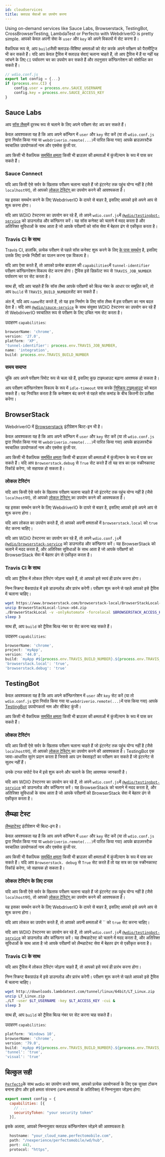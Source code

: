 ```yaml
---
id: cloudservices
title: क्लाउड सेवाओं का उपयोग करना
---
```


Using on-demand services like Sauce Labs, Browserstack, TestingBot, CrossBrowserTesting, LambdaTest or Perfecto with WebdriverIO is pretty simple. आपको केवल अपनी सेवा के `user` और `key` को अपने विकल्पों में सेट करना है।

वैकल्पिक रूप से, आप `build`जैसी क्लाउड-विशिष्ट क्षमताओं को सेट करके अपने परीक्षण को पैरामीट्रिज भी कर सकते हैं। यदि आप केवल ट्रैविस में क्लाउड सेवाएं चलाना चाहते हैं, तो आप ट्रैविस में हैं या नहीं यह जांचने के लिए `CI` पर्यावरण चर का उपयोग कर सकते हैं और तदनुसार कॉन्फ़िगरेशन को संशोधित कर सकते हैं।

```js
// wdio.conf.js
export let config = {...}
if (process.env.CI) {
    config.user = process.env.SAUCE_USERNAME
    config.key = process.env.SAUCE_ACCESS_KEY
}
```

## Sauce Labs

आप [सॉस लैब्स](https://saucelabs.com)में दूरस्थ रूप से चलाने के लिए अपने परीक्षण सेट अप कर सकते हैं।

केवल आवश्यकता यह है कि आप अपने कॉन्फिग में `user` और `key` सेट करें (या तो `wdio.conf.js` द्वारा निर्यात किया गया या `webdriverio.remote(...)`में पारित किया गया) आपके ब्राउज़रस्टैक स्वचालित उपयोगकर्ता नाम और एक्सेस कुंजी पर.

आप किसी भी वैकल्पिक [समर्थित क्षमता](https://docs.saucelabs.com/dev/test-configuration-options/) किसी भी ब्राउज़र की क्षमताओं में कुंजी/मान के रूप में पास कर सकते हैं।

### Sauce Connect

यदि आप किसी ऐसे सर्वर के खिलाफ परीक्षण चलाना चाहते हैं जो इंटरनेट तक पहुंच योग्य नहीं है (जैसे `localhost`पर), तो आपको [लोकल टेस्टिंग ](https://wiki.saucelabs.com/display/DOCS/Sauce+Connect+Proxy)का उपयोग करने की आवश्यकता है।

यह इसका समर्थन करने के लिए WebdriverIO के दायरे से बाहर है, इसलिए आपको इसे अपने आप से शुरू करना होगा।

यदि आप WDIO टेस्टरनर का उपयोग कर रहे हैं, तो अपने `wdio.conf.js`में [`@wdio/testingbot-service`](https://github.com/webdriverio/webdriverio/tree/main/packages/wdio-sauce-service) को डाउनलोड और कॉन्फ़िगर करें। यह सॉस कनेक्ट को चलाने में मदद करता है और अतिरिक्त सुविधाओं के साथ आता है जो आपके परीक्षणों को सॉस सेवा में बेहतर ढंग से एकीकृत करता है।

### Travis CI के साथ

Travis CI, हालांकि, प्रत्येक परीक्षण से पहले सॉस कनेक्ट शुरू करने के लिए [के पास समर्थन](http://docs.travis-ci.com/user/sauce-connect/#Setting-up-Sauce-Connect) है, इसलिए उसके लिए उनके निर्देशों का पालन करना एक विकल्प है।

यदि आप ऐसा करते हैं, तो आपको प्रत्येक ब्राउज़र की `capabilities`में `tunnel-identifier` परीक्षण कॉन्फ़िगरेशन विकल्प सेट करना होगा। ट्रैविस इसे डिफ़ॉल्ट रूप से `TRAVIS_JOB_NUMBER` पर्यावरण चर पर सेट करता है।

साथ ही, यदि आप चाहते हैं कि सॉस लैब्स आपके परीक्षणों को बिल्ड नंबर के आधार पर समूहित करें, तो आप `build` से `TRAVIS_BUILD_NUMBER`सेट कर सकते हैं।

अंत में, यदि आप `name`सेट करते हैं, तो यह इस निर्माण के लिए सॉस लैब्स में इस परीक्षण का नाम बदल देता है। यदि आप [`@wdio/sauce-service`](https://github.com/webdriverio/webdriverio/tree/main/packages/wdio-sauce-service) के साथ संयुक्त WDIO टेस्टरनर का उपयोग कर रहे हैं तो WebdriverIO स्वचालित रूप से परीक्षण के लिए उचित नाम सेट करता है।

उदाहरण `capabilities`:

```javascript
browserName: 'chrome',
version: '27.0',
platform: 'XP',
'tunnel-identifier': process.env.TRAVIS_JOB_NUMBER,
name: 'integration',
build: process.env.TRAVIS_BUILD_NUMBER
```

### समय समाप्त

चूंकि आप अपने परीक्षण रिमोट रूप से चला रहे हैं, इसलिए कुछ टाइमआउट बढ़ाना आवश्यक हो सकता है।

आप परीक्षण कॉन्फ़िगरेशन विकल्प के रूप में `idle-timeout` पास करके [निष्क्रिय टाइमआउट](https://docs.saucelabs.com/dev/test-configuration-options/#idletimeout) को बदल सकते हैं। यह नियंत्रित करता है कि कनेक्शन बंद करने से पहले सॉस कमांड के बीच कितनी देर प्रतीक्षा करेगा।

## BrowserStack

WebdriverIO में [Browserstack](https://www.browserstack.com) इंटीग्रेशन बिल्ट-इन भी है।

केवल आवश्यकता यह है कि आप अपने कॉन्फिग में `user` और `key` सेट करें (या तो `wdio.conf.js` द्वारा निर्यात किया गया या `webdriverio.remote(...)`में पारित किया गया) आपके ब्राउज़रस्टैक स्वचालित उपयोगकर्ता नाम और एक्सेस कुंजी पर.

आप किसी भी वैकल्पिक [समर्थित क्षमता](https://www.browserstack.com/automate/capabilities) किसी भी ब्राउज़र की क्षमताओं में कुंजी/मान के रूप में पास कर सकते हैं। यदि आप `Browserstack.debug` से `True` सेट करते हैं तो यह सत्र का एक स्क्रीनकास्ट रिकॉर्ड करेगा, जो सहायक हो सकता है।

### लोकल टेस्टिंग

यदि आप किसी ऐसे सर्वर के खिलाफ परीक्षण चलाना चाहते हैं जो इंटरनेट तक पहुंच योग्य नहीं है (जैसे `localhost`पर), तो आपको [लोकल टेस्टिंग ](https://www.browserstack.com/local-testing#command-line)का उपयोग करने की आवश्यकता है।

यह इसका समर्थन करने के लिए WebdriverIO के दायरे से बाहर है, इसलिए आपको इसे अपने आप से शुरू करना होगा।

यदि आप लोकल का उपयोग करते हैं, तो आपको अपनी क्षमताओं में `browserstack.local` को `true` सेट करना चाहिए।

यदि आप WDIO टेस्टरनर का उपयोग कर रहे हैं, तो अपने `wdio.conf.js`में [`@wdio/browserstack-service`](https://github.com/webdriverio/webdriverio/tree/master/packages/wdio-browserstack-service) को डाउनलोड और कॉन्फ़िगर करें। यह BrowserStack को चलाने में मदद करता है, और अतिरिक्त सुविधाओं के साथ आता है जो आपके परीक्षणों को BrowserStack सेवा में बेहतर ढंग से एकीकृत करता है।

### Travis CI के साथ

यदि आप ट्रैविस में लोकल टेस्टिंग जोड़ना चाहते हैं, तो आपको इसे स्वयं ही प्रारंभ करना होगा।

निम्न स्क्रिप्ट बैकग्राउंड में इसे डाउनलोड और प्रारंभ करेगी। परीक्षण शुरू करने से पहले आपको इसे ट्रैविस में चलाना चाहिए।

```sh
wget https://www.browserstack.com/browserstack-local/BrowserStackLocal-linux-x64.zip
unzip BrowserStackLocal-linux-x64.zip
./BrowserStackLocal -v -onlyAutomate -forcelocal $BROWSERSTACK_ACCESS_KEY &
sleep 3
```

साथ ही, आप `build` को ट्रैविस बिल्ड नंबर पर सेट करना चाह सकते हैं।

उदाहरण `capabilities`:

```javascript
browserName: 'chrome',
project: 'myApp',
version: '44.0',
build: `myApp #${process.env.TRAVIS_BUILD_NUMBER}.${process.env.TRAVIS_JOB_NUMBER}`,
'browserstack.local': 'true',
'browserstack.debug': 'true'
```

## TestingBot

केवल आवश्यकता यह है कि आप अपने कॉन्फ़िगरेशन में `user` और `key` सेट करें (या तो `wdio.conf.js` द्वारा निर्यात किया गया या `webdriverio.remote(...)`में पास किया गया) आपके [TestingBot](https://testingbot.com) उपयोगकर्ता नाम और सीक्रेट कुंजी।

आप किसी भी वैकल्पिक [समर्थित क्षमता](https://testingbot.com/support/other/test-options) किसी भी ब्राउज़र की क्षमताओं में कुंजी/मान के रूप में पास कर सकते हैं।

### लोकल टेस्टिंग

यदि आप किसी ऐसे सर्वर के खिलाफ परीक्षण चलाना चाहते हैं जो इंटरनेट तक पहुंच योग्य नहीं है (जैसे `localhost`पर), तो आपको [लोकल टेस्टिंग ](https://testingbot.com/support/other/tunnel)का उपयोग करने की आवश्यकता है। TestingBot एक जावा-आधारित सुरंग प्रदान करता है जिससे आप उन वेबसाइटों का परीक्षण कर सकते हैं जो इंटरनेट से सुलभ नहीं हैं।

उनके टनल सपोर्ट पेज में इसे शुरू करने और चलाने के लिए आवश्यक जानकारी है।

यदि आप WDIO टेस्टरनर का उपयोग कर रहे हैं, तो अपने `wdio.conf.js`में [`@wdio/testingbot-service`](https://github.com/webdriverio/webdriverio/tree/main/packages/wdio-testingbot-service) को डाउनलोड और कॉन्फ़िगर करें। यह BrowserStack को चलाने में मदद करता है, और अतिरिक्त सुविधाओं के साथ आता है जो आपके परीक्षणों को BrowserStack सेवा में बेहतर ढंग से एकीकृत करता है।

## लैम्ब्डा टेस्ट

[लैम्ब्डाटेस्ट](https://www.lambdatest.com) इंटीग्रेशन भी बिल्ट-इन है।

केवल आवश्यकता यह है कि आप अपने कॉन्फिग में `user` और `key` सेट करें (या तो `wdio.conf.js` द्वारा निर्यात किया गया या `webdriverio.remote(...)`में पारित किया गया) आपके ब्राउज़रस्टैक स्वचालित उपयोगकर्ता नाम और एक्सेस कुंजी पर.

आप किसी भी वैकल्पिक [समर्थित क्षमता](https://www.lambdatest.com/capabilities-generator/) किसी भी ब्राउज़र की क्षमताओं में कुंजी/मान के रूप में पास कर सकते हैं। यदि आप `Browserstack. debug` से `True` सेट करते हैं तो यह सत्र का एक स्क्रीनकास्ट रिकॉर्ड करेगा, जो सहायक हो सकता है।

### लोकल टेस्टिंग के लिए टनल

यदि आप किसी ऐसे सर्वर के खिलाफ परीक्षण चलाना चाहते हैं जो इंटरनेट तक पहुंच योग्य नहीं है (जैसे `localhost`पर), तो आपको [लोकल टेस्टिंग ](https://www.lambdatest.com/support/docs/testing-locally-hosted-pages/)का उपयोग करने की आवश्यकता है।

यह इसका समर्थन करने के लिए WebdriverIO के दायरे से बाहर है, इसलिए आपको इसे अपने आप से शुरू करना होगा।

यदि आप लोकल का उपयोग करते हैं, तो आपको अपनी क्षमताओं में `` को `true` सेट करना चाहिए।

यदि आप WDIO टेस्टरनर का उपयोग कर रहे हैं, तो अपने `wdio.conf.js`में [`@wdio/testingbot-service`](https://github.com/LambdaTest/wdio-lambdatest-service) को डाउनलोड और कॉन्फ़िगर करें। यह लैम्बडाटेस्ट को चलाने में मदद करता है, और अतिरिक्त सुविधाओं के साथ आता है जो आपके परीक्षणों को लैम्ब्डाटेस्ट सेवा में बेहतर ढंग से एकीकृत करता है।
### Travis CI के साथ

यदि आप ट्रैविस में लोकल टेस्टिंग जोड़ना चाहते हैं, तो आपको इसे स्वयं ही प्रारंभ करना होगा।

निम्न स्क्रिप्ट बैकग्राउंड में इसे डाउनलोड और प्रारंभ करेगी। परीक्षण शुरू करने से पहले आपको इसे ट्रैविस में चलाना चाहिए।

```sh
wget http://downloads.lambdatest.com/tunnel/linux/64bit/LT_Linux.zip
unzip LT_Linux.zip
./LT -user $LT_USERNAME -key $LT_ACCESS_KEY -cui &
sleep 3
```

साथ ही, आप `build` को ट्रैविस बिल्ड नंबर पर सेट करना चाह सकते हैं।

उदाहरण `capabilities`:

```javascript
platform: 'Windows 10',
browserName: 'chrome',
version: '79.0',
build: `myApp #${process.env.TRAVIS_BUILD_NUMBER}.${process.env.TRAVIS_JOB_NUMBER}`,
'tunnel': 'true',
'visual': 'true'
```

## बिल्कुल सही

[`Perfecto`](https://www.perfecto.io)के साथ wdio का उपयोग करते समय, आपको प्रत्येक उपयोगकर्ता के लिए एक सुरक्षा टोकन बनाना होगा और इसे क्षमता संरचना (अन्य क्षमताओं के अतिरिक्त) में निम्नानुसार जोड़ना होगा:

```js
export const config = {
  capabilities: [{
    // ...
    securityToken: "your security token"
  }],
```

इसके अलावा, आपको निम्नानुसार क्लाउड कॉन्फ़िगरेशन जोड़ने की आवश्यकता है:

```js
  hostname: "your_cloud_name.perfectomobile.com",
  path: "/nexperience/perfectomobile/wd/hub",
  port: 443,
  protocol: "https",
```
